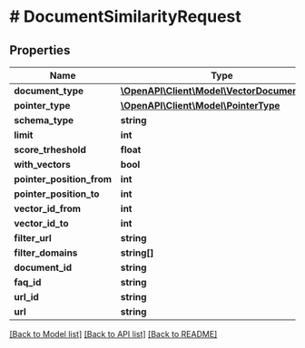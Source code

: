 # # DocumentSimilarityRequest

## Properties

Name | Type | Description | Notes
------------ | ------------- | ------------- | -------------
**document_type** | [**\OpenAPI\Client\Model\VectorDocumentType**](VectorDocumentType.md) |  | [optional]
**pointer_type** | [**\OpenAPI\Client\Model\PointerType**](PointerType.md) |  | [optional]
**schema_type** | **string** |  | [optional]
**limit** | **int** |  | [optional]
**score_trheshold** | **float** |  | [optional]
**with_vectors** | **bool** |  | [optional]
**pointer_position_from** | **int** |  | [optional]
**pointer_position_to** | **int** |  | [optional]
**vector_id_from** | **int** |  | [optional]
**vector_id_to** | **int** |  | [optional]
**filter_url** | **string** |  | [optional]
**filter_domains** | **string[]** |  | [optional]
**document_id** | **string** |  | [optional]
**faq_id** | **string** |  | [optional]
**url_id** | **string** |  | [optional]
**url** | **string** |  | [optional]

[[Back to Model list]](../../README.md#models) [[Back to API list]](../../README.md#endpoints) [[Back to README]](../../README.md)
